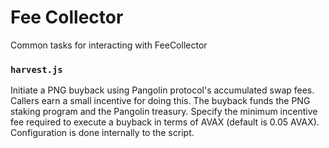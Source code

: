 # Fee Collector

Common tasks for interacting with FeeCollector

### `harvest.js`
Initiate a PNG buyback using Pangolin protocol's accumulated swap fees. Callers earn a small incentive for doing this. 
The buyback funds the PNG staking program and the Pangolin treasury. 
Specify the minimum incentive fee required to execute a buyback in terms of AVAX (default is 0.05 AVAX). 
Configuration is done internally to the script.
